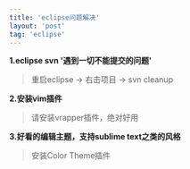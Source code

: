 ```yaml
---
title: 'eclipse问题解决'
layout: 'post'
tag: 'eclipse'
---
```


**1.eclipse svn '遇到一切不能提交的问题'**  

> 重启eclipse -&gt; 右击项目 -&gt; svn cleanup

**2.安装vim插件**

> 请安装vrapper插件，绝对好用

**3.好看的编辑主题，支持sublime text之类的风格**

> 安装Color Theme插件
